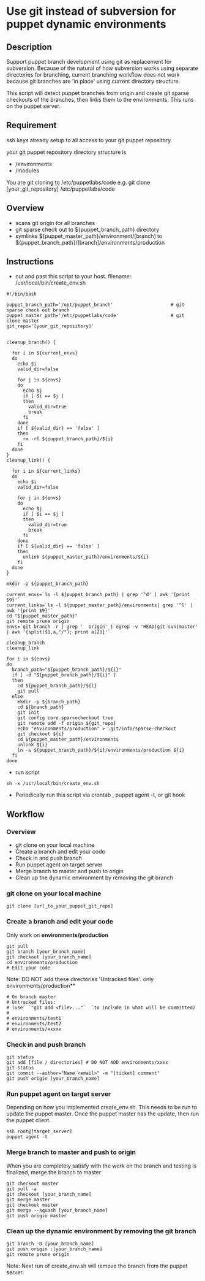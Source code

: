 
# Use git instead of subversion for puppet dynamic environments

## Description
Support puppet branch development using git as replacement for subversion. Because of the natural of how subversion works using separate directories for branching, current branching workflow does not work because git branches are 'in place' using current directory structure.

This script will detect puppet branches from origin and create git sparse checkouts of the branches, then links them to the environments.
This runs on the puppet server.

## Requirement
ssh keys already setup to all access to your git puppet repository.

your git puppet repository directory structure is
* /environments
* /modules

You are git cloning to /etc/puppetlabs/code
e.g. git clone [your_git_repository] /etc/puppetlabs/code

## Overview
* scans git origin for all branches
* git sparse check out to ${puppet_branch_path} directory
* symlinks ${puppet_master_path}/environment/[branch] to  ${puppet_branch_path}/[branch]/environments/production

## Instructions
* cut and past this script to your host. filename: /usr/local/bin/create_env.sh
```
#!/bin/bash

puppet_branch_path='/opt/puppet_branch'                     # git sparse check out branch
puppet_master_path='/etc/puppetlabs/code'                   # git clone master
git_repo='[your_git_repository]'


cleanup_branch() {

  for i in ${current_envs}
  do
    echo $i
    valid_dir=false

    for j in ${envs}
    do
      echo $j
      if [ $i == $j ]
      then
        valid_dir=true
        break
      fi
    done
    if [ ${valid_dir} == 'false' ]
    then
      rm -rf ${puppet_branch_path}/${i}
    fi
  done
}
cleanup_link() {

  for i in ${current_links}
  do
    echo $i
    valid_dir=false

    for j in ${envs}
    do
      echo $j
      if [ $i == $j ]
      then
        valid_dir=true
        break
      fi
    done
    if [ ${valid_dir} == 'false' ]
    then
      unlink ${puppet_master_path}/environments/${i}
    fi
  done
}

mkdir -p ${puppet_branch_path}

current_envs=`ls -l ${puppet_branch_path} | grep '^d' | awk '{print $9}'`
current_links=`ls -l ${puppet_master_path}/environments| grep '^l' | awk '{print $9}'`
cd "${puppet_master_path}"
git remote prune origin
envs=`git branch -r | grep '  origin' | egrep -v 'HEAD|git-svn|master' | awk '{split($1,a,"/"); print a[2]}'`

cleanup_branch
cleanup_link

for i in ${envs}
do
  branch_path="${puppet_branch_path}/${i}"
  if [ -d "${puppet_branch_path}/${i}" ]
  then
    cd ${puppet_branch_path}/${i}
    git pull
  else
    mkdir -p ${branch_path}
    cd ${branch_path}
    git init
    git config core.sparsecheckout true
    git remote add -f origin ${git_repo}
    echo "environments/production" > .git/info/sparse-checkout
    git checkout ${i}
    cd ${puppet_master_path}/environments
    unlink ${i}
    ln -s ${puppet_branch_path}/${i}/environments/production ${i}
  fi
done

```

* run script
```
sh -x /usr/local/bin/create_env.sh
```
* Periodically run this script via crontab , puppet agent -t, or git hook

## Workflow
### Overview
* git clone on your local machine
* Create a branch and edit your code
* Check in and push branch
* Run puppet agent on target server
* Merge branch to master and push to origin
* Clean up the dynamic environment by removing the git branch

### git clone on your local machine
```
git clone [url_to_your_puppet_git_repo]
```

### Create a branch and edit your code
Only work on **environments/production**
```
git pull
git branch [your_branch_name]
git checkout [your_branch_name]
cd environments/production
# Edit your code
```
Note: DO NOT add these directories 'Untracked files'. only environments/production**
```
# On branch master
# Untracked files:
# (use` `"git add <file>..."`  `to include in what will be committed)
#
# environments/test1
# environments/test2
# environments/xxxxx
```
### Check in and push branch
```
git status
git add [file / directories] # DO NOT ADD environments/xxxx
git status
git commit --author="Name <email>" -m "[ticket] comment"
git push origin [your_branch_name]
```
### Run puppet agent on target server
Depending on how you implemented create_env.sh. This needs to be run to update the puppet master.
Once the puppet master has the update, then run the puppet client.
```
ssh root@[target_server]
puppet agent -t
```
###   Merge branch to master and push to origin
When you are completely satisfy with the work on the branch and testing is finalized, merge the branch to master
```
git checkout master
git pull -a
git checkout [your_branch_name]
git merge master
git checkout master
git merge --squash [your_branch_name]
git push origin master
```
### Clean up the dynamic environment by removing the git branch
```
git branch -D [your_branch_name]
git push origin :[your_branch_name]
git remote prune origin
```
Note: Next run of create_env.sh will remove the branch from the puppet server.
